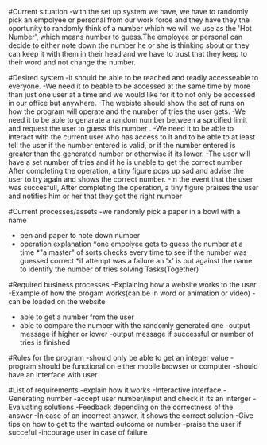 #Current situation 
-with the set up system we have, we have to randomly pick an empolyee or personal from our work force and they have they the oportunity to randomly think of a number which we will we use as the 'Hot Number', which means number to guess.The employee or personal can decide to either note down the number he or she is thinking sbout or they can keep it with them in their head and we have to trust that they keep to their word and not change the number.


#Desired system 
-it should be able to be reached and readly accesseable to everyone. 
-We need it to beable to be accessed at the same time by more than just one user at a time and we would like for it to not only be accessed in our office but anywhere.
-The webiste should show the set of runs on how the program will operate and the number of tries the user gets.
-We need it to be able to genarate a random number between a sprcified limit and request the user to guess this number .
-We need it to be able to interact with the current user who has access to it and to be able to at least tell the user if the number entered is valid, or if the number entered is greater than the generated number or otherwise if its lower.
-The user will have a set number of tries and if he is unable to get the correct number After completing the operation, a tiny figure pops up sad and advise the user to try again and shows the correct number.
-In the event that the user was succesfull, After completing the operation, a tiny figure praises the user and notifies him or her that they got the right number 


#Current processes/assets
-we randomly pick a paper in a bowl with a name
- pen and paper to note down number 
- operation explanation 
  *one empolyee gets to guess the number at a time
  *"a master" of sorts checks every time to see if the number was guessed correct
  *if attempt was a failure an 'x' is put against the name to identify the number of tries 
 solving Tasks(Together)
 
#Required business processes
-Explaining how a website works to the user
-Example of how the progam works(can be in word or animation or video)
-can be loaded on the website 
- able to get a number from the user
- able to compare the number with the randomly generated one
-output message if higher or lower
-output message if successful or number of tries is finished 

#Rules for the program
-should only be able to get an integer value 
-program should be functional on either mobile browser or computer
-should have an interface with user 

#List of requirements
-explain how it works
-Interactive interface
-Generating number
-accept user number/input and check if its an interger 
-Evaluating solutions
-Feedback depending on the correctness of the answer
-In case of an incorrect answer, it shows the correct solution
-Give tips on how to get to the wanted outcome or number
-praise the user if succeful
-incourage user in case of failure 
